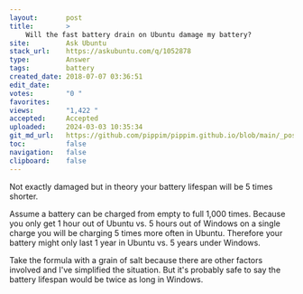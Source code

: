```yaml
---
layout:       post
title:        >
    Will the fast battery drain on Ubuntu damage my battery?
site:         Ask Ubuntu
stack_url:    https://askubuntu.com/q/1052878
type:         Answer
tags:         battery
created_date: 2018-07-07 03:36:51
edit_date:    
votes:        "0 "
favorites:    
views:        "1,422 "
accepted:     Accepted
uploaded:     2024-03-03 10:35:34
git_md_url:   https://github.com/pippim/pippim.github.io/blob/main/_posts/2018/2018-07-07-Will-the-fast-battery-drain-on-Ubuntu-damage-my-battery_.md
toc:          false
navigation:   false
clipboard:    false
---
```


Not exactly damaged but in theory your battery lifespan will be 5 times shorter.

Assume a battery can be charged from empty to full 1,000 times. Because you only get 1 hour out of Ubuntu vs. 5 hours out of Windows on a single charge you will be charging 5 times more often in Ubuntu. Therefore your battery might only last 1 year in Ubuntu vs. 5 years under Windows.

Take the formula with a grain of salt because there are other factors involved and I've simplified the situation. But it's probably safe to say the battery lifespan would be twice as long in Windows.
